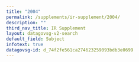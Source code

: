 ```yaml
---
title: "2004"
permalink: /supplements/ir-supplement/2004/
description: ""
third_nav_title: IR Supplement
layout: datagovsg-v2-search
default_field: Subject
infotext: true
datagovsg-id: d_74f2fe561ca274623259093bdb3e0699
---
```

